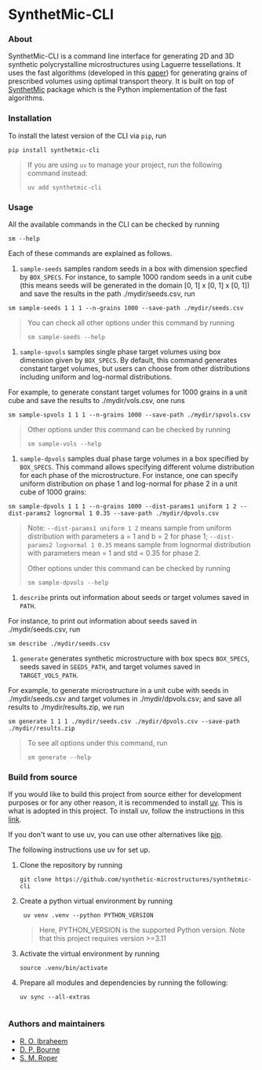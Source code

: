 # SynthetMic-CLI

### About
SynthetMic-CLI is a command line interface for generating 2D and 3D synthetic polycrystalline microstructures using Laguerre tessellations.
It uses the fast algorithms (developed in this [paper](https://www.tandfonline.com/doi/full/10.1080/14786435.2020.1790053))
for generating grains of prescribed volumes using optimal transport theory. It is built on
top of [SynthetMic](https://github.com/synthetic-microstructures/synthetmic) package which is the Python implementation of the fast algorithms.

### Installation
To install the latest version of the CLI via `pip`, run
```
pip install synthetmic-cli
```
> If you are using `uv` to manage your project, run the following command instead:
>
> ```uv add synthetmic-cli```

### Usage
All the available commands in the CLI can be checked by running
```
sm --help
```
Each of these commands are explained as follows.

1. `sample-seeds` samples random seeds in a box with dimension specfied by `BOX_SPECS`. For instance, to sample 1000 random seeds in a unit cube (this means seeds will be generated in the domain [0, 1] x [0, 1] x [0, 1]) and save the results in the path ./mydir/seeds.csv, run
```
sm sample-seeds 1 1 1 --n-grains 1000 --save-path ./mydir/seeds.csv
```
> You can check all other options under this command by running
>
> ```sm sample-seeds --help```

1. `sample-spvols` samples single phase target volumes using box dimension given by `BOX_SPECS`. By default, this command generates constant target volumes, but users can choose from other distributions including uniform and log-normal distributions.

For example, to generate constant target volumes for 1000 grains in a unit cube and save the results to ./mydir/vols.csv, one runs
```
sm sample-spvols 1 1 1 --n-grains 1000 --save-path ./mydir/spvols.csv
```
> Other options under this command can be checked by running
>
> ```sm sample-vols --help```

1. `sample-dpvols` samples dual phase targe volumes in a box specified by `BOX_SPECS`. This command allows specifying different volume distribution for each phase of the microstructure. For instance, one can specify uniform distribution on phase 1 and log-normal for phase 2 in a unit cube of 1000 grains:
```
sm sample-dpvols 1 1 1 --n-grains 1000 --dist-params1 uniform 1 2 --dist-params2 lognormal 1 0.35 --save-path ./mydir/dpvols.csv
```
> Note: `--dist-params1 uniform 1 2` means sample from uniform distribution with parameters a = 1 and b = 2 for phase 1; `--dist-params2 lognormal 1 0.35` means sample from lognormal distribution with parameters mean = 1 and std = 0.35 for phase 2.
>
> Other options under this command can be checked by running
> 
> ```sm sample-dpvols --help```

1. `describe` prints out information about seeds or target volumes saved in `PATH`.

For instance, to print out information about seeds saved in ./mydir/seeds.csv, run
```
sm describe ./mydir/seeds.csv
```

1. `generate` generates synthetic microstructure with box specs `BOX_SPECS`, seeds saved in `SEEDS_PATH`, and target volumes saved in `TARGET_VOLS_PATH`.

For example, to generate microstructure in a unit cube with seeds in ./mydir/seeds.csv and target volumes in ./mydir/dpvols.csv; and save all results to ./mydir/results.zip, we run
```
sm generate 1 1 1 ./mydir/seeds.csv ./mydir/dpvols.csv --save-path ./mydir/results.zip
```
> To see all options under this command, run 
>
> ```sm generate --help```

### Build from source
If you would like to build this project from source either for development purposes or for any other reason, it is recommended to install [uv](https://docs.astral.sh/uv/). This is what is adopted in this project. To install uv, follow the instructions in this [link](https://docs.astral.sh/uv/getting-started/installation/).

If you don't want to use uv, you can use other alternatives like [pip](https://pip.pypa.io/en/stable/).

The following instructions use uv for set up.

1. Clone the repository by running

    ```
    git clone https://github.com/synthetic-microstructures/synthetmic-cli
    ```

1. Create a python virtual environment by running

    ```
     uv venv .venv --python PYTHON_VERSION
    ```
    > Here, PYTHON_VERSION is the supported Python version. Note that this project requires version >=3.11

1. Activate the virtual environment by running

    ```
    source .venv/bin/activate
    ```

1. Prepare all modules and dependencies by running the following:

    ```
    uv sync --all-extras
    ```
    ```

### Authors and maintainers
- [R. O. Ibraheem](https://github.com/Rasheed19)
- [D. P. Bourne](https://github.com/DPBourne)
- [S. M. Roper](https://github.com/smr29git)

